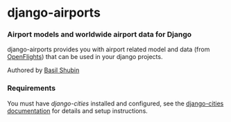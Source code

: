 django-airports
===

### Airport models and worldwide airport data for Django

django-airports provides you with airport related model and data (from [OpenFlights](http://www.http://openflights.org/)) that can be used in your django projects.

Authored by [Basil Shubin](http://resume.github.io/?bashu)

### Requirements

You must have *django-cities* installed and configured, see the [django-cities documentation](https://github.com/coderholic/django-cities) for details and setup instructions.
